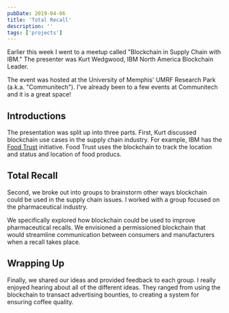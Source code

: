 ```yaml
---
pubDate: 2019-04-06
title: 'Total Recall'
description: ''
tags: ['projects']
---
```


Earlier this week I went to a meetup called "Blockchain in Supply Chain with IBM." The presenter was Kurt Wedgwood, IBM North America Blockchain Leader.

The event was hosted at the University of Memphis' UMRF Research Park (a.k.a. "Communitech"). I've already been to a few events at Communitech and it is a great space!

## Introductions

The presentation was split up into three parts. First, Kurt discussed blockchain use cases in the supply chain industry. For example, IBM has the [Food Trust](https://www.ibm.com/blockchain/solutions/food-trust) initiative. Food Trust uses the blockchain to track the location and status and location of food producs.

## Total Recall

Second, we broke out into groups to brainstorm other ways blockchain could be used in the supply chain issues. I worked with a group focused on the pharmaceutical industry.

We specifically explored how blockchain could be used to improve pharmaceutical recalls. We envisioned a permissioned blockchain that would streamline communication between consumers and manufacturers when a recall takes place.

## Wrapping Up

Finally, we shared our ideas and provided feedback to each group. I really enjoyed hearing about all of the different ideas. They ranged from using the blockchain to transact advertising bounties, to creating a system for ensuring coffee quality.

